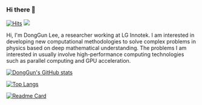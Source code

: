 ### Hi there 👋

<!--
**steve1029/steve1029** is a ✨ _special_ ✨ repository because its `README.md` (this file) appears on your GitHub profile.

Here are some ideas to get you started:

- 🔭 I’m currently working on ...
- 🌱 I’m currently learning ...
- 👯 I’m looking to collaborate on ...
- 🤔 I’m looking for help with ...
- 💬 Ask me about ...
- 📫 How to reach me: ...
- 😄 Pronouns: ...
- ⚡ Fun fact: ...
-->

[![Hits](https://hits.seeyoufarm.com/api/count/incr/badge.svg?url=https%3A%2F%2Fgithub.com%2Fsteve1029%2FSHPF&count_bg=%2379C83D&title_bg=%23555555&icon=&icon_color=%23E7E7E7&title=hits&edge_flat=false)](https://hits.seeyoufarm.com)
 <a href="mailto:zlffj1032@gmail.com">
   <img src="https://img.shields.io/badge/Gmail-d14836?style=flat-square&logo=Gmail&logoColor=white&link=leegm1798@naver.com"/>
</a>

Hi, I'm DongGun Lee, a researcher working at LG Innotek. 
I am interested in developing new computational methodologies to solve complex problems in physics 
based on deep mathematical understanding. The problems I am interested in usually involve 
high-performance computing technologies such as parallel computing and GPU acceleration.
<!-- Currently, I'm looking for a postdoctoral position in USA. -->

[![DongGun's GitHub stats](https://github-readme-stats.vercel.app/api?username=steve1029&show_icons=true&theme=dark)](https://github.com/anuraghazra/github-readme-stats)

[![Top Langs](https://github-readme-stats.vercel.app/api/top-langs/?username=steve1029&langs_count=5&layout=compact&theme=dark)](https://github.com/anuraghazra/github-readme-stats)

[![Readme Card](https://github-readme-stats.vercel.app/api/pin/?username=steve1029&repo=SHPF&theme=dark)](https://github.com/anuraghazra/github-readme-stats)
